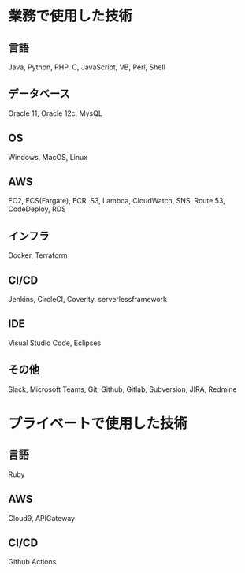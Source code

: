 
# 業務で使用した技術

## 言語
Java, Python, PHP, C, JavaScript, VB, Perl, Shell

## データベース
Oracle 11, Oracle 12c, MysQL

## OS
Windows, MacOS, Linux

## AWS
EC2, ECS(Fargate), ECR, S3, Lambda, CloudWatch, SNS, Route 53, CodeDeploy, RDS

## インフラ
Docker, Terraform

## CI/CD
Jenkins, CircleCI, Coverity. serverlessframework

## IDE
Visual Studio Code, Eclipses

## その他
Slack, Microsoft Teams, Git, Github, Gitlab, Subversion, JIRA, Redmine

# プライベートで使用した技術

## 言語
Ruby

## AWS
Cloud9, APIGateway

## CI/CD
Github Actions